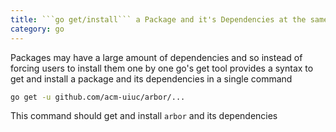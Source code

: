 ```yaml
--- 
title: ```go get/install``` a Package and it's Dependencies at the same time 
category: go
---
```


Packages may have a large amount of dependencies and so instead of forcing users to install them one by one 
go's get tool provides a syntax to get and install a package and its dependencies in a single command

```sh
go get -u github.com/acm-uiuc/arbor/...
```

This command should get and install ```arbor``` and its dependencies
